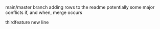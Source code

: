 main/master branch adding rows to the readme
potentially some major conflicts
if, and when, merge occurs

thirdfeature new line
